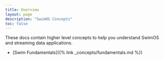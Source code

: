 ```yaml
---
title: Overview
layout: page
description: "SwimOS Concepts"
toc: false
---
```


These docs contain higher level concepts to help you understand SwimOS and streaming data applications.

- [Swim Fundamentals]({% link _concepts/fundamentals.md %})
